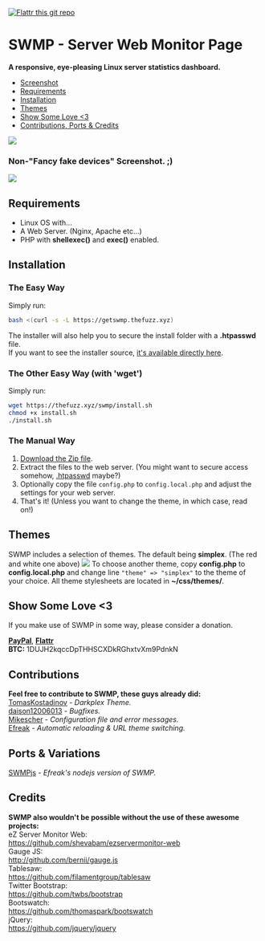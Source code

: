 [![Flattr this git repo](http://api.flattr.com/button/flattr-badge-large.png)](https://flattr.com/submit/auto?user_id=fuzzymannerz&url=https://github.com/fuzzymannerz/swmp&title=SWMP)
# SWMP - Server Web Monitor Page

**A responsive, eye-pleasing Linux server statistics dashboard.**
- [Screenshot](#non-fancy-fake-devices-screenshot-)
- [Requirements](#requirements)
- [Installation](#installation)
- [Themes](#themes)
- [Show Some Love <3](#show-some-love-3)
- [Contributions, Ports & Credits](#contributions)


![](http://i.imgur.com/q8XWluS.png)

### Non-"Fancy fake devices" Screenshot. ;)
![](https://i.imgur.com/zAIBKkd.png)

## Requirements
- Linux OS with...
- A Web Server. (Nginx, Apache etc...)
- PHP with **shellexec()** and **exec()** enabled.

## Installation

### The Easy Way
Simply run:
```bash
bash <(curl -s -L https://getswmp.thefuzz.xyz)
```
The installer will also help you to secure the install folder with a **.htpasswd** file.    
If you want to see the installer source, [it's available directly here](https://getswmp.thefuzz.xyz).

### The Other Easy Way  (with 'wget')
Simply run:
```bash
wget https://thefuzz.xyz/swmp/install.sh
chmod +x install.sh
./install.sh
```

### The Manual Way
1. [Download the Zip file](https://github.com/fuzzymannerz/swmp/archive/master.zip).
2. Extract the files to the web server. (You might want to secure access somehow, [.htpasswd](http://www.htaccesstools.com/htpasswd-generator/) maybe?)
3. Optionally copy the file `config.php` to `config.local.php` and adjust the settings for your web server.
4. That's it! (Unless you want to change the theme, in which case, read on!)

## Themes
SWMP includes a selection of themes. The default being **simplex**. (The red and white one above)
![](http://i.imgur.com/vlw9NyV.png)
To choose another theme, copy **config.php** to **config.local.php** and change line `"theme" => "simplex"` to the theme of your choice. All theme stylesheets are located in **~/css/themes/**.

## Show Some Love <3
If you make use of SWMP in some way, please consider a donation.    

**[PayPal](https://paypal.me/fuzzymannerz)**, **[Flattr](https://flattr.com/submit/auto?user_id=fuzzymannerz&url=https://github.com/fuzzymannerz/swmp&title=SWMP)**    
**BTC:** 1DUJH2kqccDpTHHSCXDkRGhxtvXm9PdnkN

## Contributions
**Feel free to contribute to SWMP, these guys already did:**   
[TomasKostadinov](https://github.com/TomasKostadinov) - _Darkplex Theme._    
[daison12006013](https://github.com/daison12006013) - _Bugfixes._   
[Mikescher](https://github.com/Mikescher) - _Configuration file and error messages._    
[Efreak](https://github.com/Efreak) - _Automatic reloading & URL theme switching._    

## Ports & Variations
[SWMPjs](https://github.com/Efreak/swmpjs) - _Efreak's nodejs version of SWMP._   

## Credits
**SWMP also wouldn't be possible without the use of these awesome projects:**    
eZ Server Monitor Web:    
https://github.com/shevabam/ezservermonitor-web    
Gauge JS:    
http://github.com/bernii/gauge.js   
Tablesaw:    
https://github.com/filamentgroup/tablesaw    
Twitter Bootstrap:    
https://github.com/twbs/bootstrap    
Bootswatch:    
https://github.com/thomaspark/bootswatch    
jQuery:    
https://github.com/jquery/jquery    
